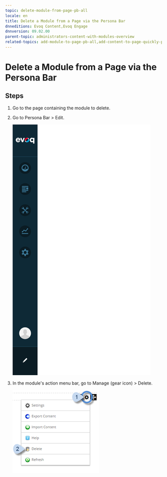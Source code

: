 ```yaml
---
topic: delete-module-from-page-pb-all
locale: en
title: Delete a Module from a Page via the Persona Bar
dnneditions: Evoq Content,Evoq Engage
dnnversion: 09.02.00
parent-topic: administrators-content-with-modules-overview
related-topics: add-module-to-page-pb-all,add-content-to-page-quickly-pb-all,configure-module-on-page-pb-all,restore-deleted-modules,purge-deleted-modules,create-article-publisher
---
```


# Delete a Module from a Page via the Persona Bar

## Steps

1.  Go to the page containing the module to delete.
2.  Go to Persona Bar \> Edit.
    
    ![Persona Bar > Edit](img/scr-pbar-all-Edit-E91.png)
    
3.  In the module's action menu bar, go to Manage (gear icon) \> Delete.
    
      
    
    ![Manage action menu > Delete](img/scr-actionmenu-manage-delete.png)